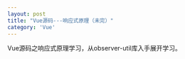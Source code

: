 ```yaml
---
layout: post
title: "Vue源码---响应式原理（未完）"
category: 'Vue'
---
```


Vue源码之响应式原理学习，从observer-util库入手展开学习。